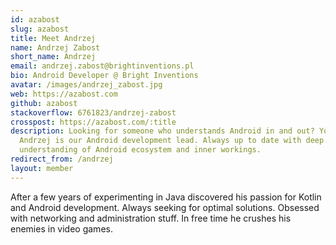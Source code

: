 ```yaml
---
id: azabost
slug: azabost
title: Meet Andrzej
name: Andrzej Zabost
short_name: Andrzej
email: andrzej.zabost@brightinventions.pl
bio: Android Developer @ Bright Inventions
avatar: /images/andrzej_zabost.jpg
web: https://azabost.com
github: azabost
stackoverflow: 6761823/andrzej-zabost
crosspost: https://azabost.com/:title
description: Looking for someone who understands Android in and out? You've found it.
  Andrzej is our Android development lead. Always up to date with deep
  understanding of Android ecosystem and inner workings.
redirect_from: /andrzej
layout: member
---
```


After a few years of experimenting in Java discovered his passion for Kotlin and Android development. Always seeking for optimal solutions. Obsessed with networking and administration stuff. In free time he crushes his enemies in video games.

